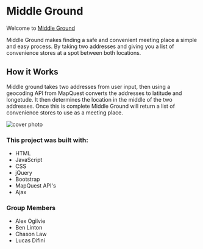 # Middle Ground
<p>Welcome to 
 <a href="https://ogilvie1231.github.io/project-1/">Middle Ground</a></p>

 <p>Middle Ground makes finding a safe and convenient meeting place a simple and easy process. By taking two addresses and giving you a list of convenience stores at a spot between both locations.</p>

 <h2>How it Works</h2>
 <p>Middle ground takes two addresses from user input, then using a geocoding API from MapQuest converts the addresses to latitude and longetude. It then determines the location in the middle of the two addresses. Once this is complete Middle Ground will return a list of convenience stores to use as a meeting place.</p>

![cover photo](assets/images/cover.PNG)
<h3>This project was built with:</h3>
<ul>
    <li>HTML</li>
    <li>JavaScript</li>
    <li>CSS</li>
    <li>jQuery</li>
    <li>Bootstrap</li>
    <li>MapQuest API's</li>
    <li>Ajax</li>
</ul>
<h3>Group Members</h3>
<ul>
    <li>Alex Ogilvie</li>
    <li>Ben Linton</li>
    <li>Chason Law</li>
    <li>Lucas Difini</li>
</ul>